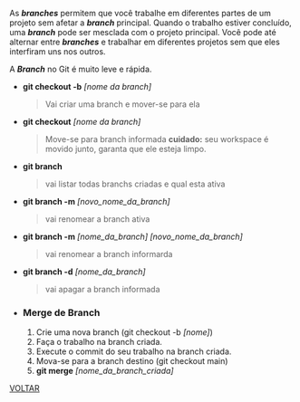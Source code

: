 As ***branches*** permitem que você trabalhe em diferentes partes de um projeto sem afetar a ***branch*** principal. Quando o trabalho estiver concluído, uma ***branch*** pode ser mesclada com o projeto principal. Você pode até alternar entre ***branches*** e trabalhar em diferentes projetos sem que eles interfiram uns nos outros.

A ***Branch*** no Git é muito leve e rápida.

- **git checkout -b** *[nome da branch]*
	> Vai criar uma branch e mover-se para ela
- **git checkout** *[nome da branch]*
    > Move-se para branch informada
    > **cuidado:** seu workspace é movido junto, garanta que ele esteja limpo.
- **git branch**
	> vai listar todas branchs criadas e qual esta ativa
- **git branch -m** *[novo_nome_da_branch]*
    > vai renomear a branch ativa
- **git branch -m** *[nome_da_branch] [novo_nome_da_branch]*
    > vai renomear a branch informarda
- **git branch -d** *[nome_da_branch]*
    > vai apagar a branch informada

- ### Merge de Branch
    1. Crie uma nova branch (git checkout -b *[nome]*)
    1. Faça o trabalho na branch criada.
    2. Execute o commit do seu trabalho na branch criada.
    3. Mova-se para a branch destino (git checkout main)
    4. **git merge** *[nome_da_branch_criada]*

[VOLTAR](../README.md)